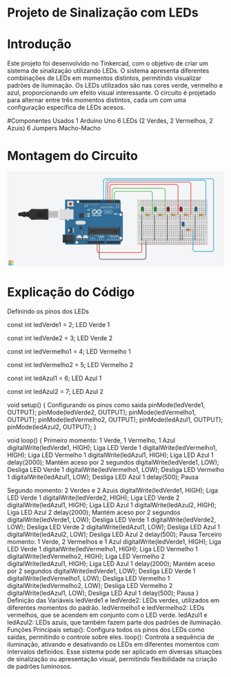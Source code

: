 
# Projeto de Sinalização com LEDs

# Introdução
Este projeto foi desenvolvido no Tinkercad, com o objetivo de criar um sistema de sinalização utilizando LEDs.
O sistema apresenta diferentes combinações de LEDs em momentos distintos, permitindo visualizar padrões de iluminação.
Os LEDs utilizados são nas cores verde, vermelho e azul, proporcionando um efeito visual interessante. O circuito
é projetado para alternar entre três momentos distintos, cada um com uma configuração específica de LEDs acesos.

#Componentes Usados
1 Arduino Uno
6 LEDs (2 Verdes, 2 Vermelhos, 2 Azuis)
6 Jumpers Macho-Macho
# Montagem do Circuito
![Imagem do Circuito](sinalizacao_leds.png)
# Explicação do Código

Definindo os pinos dos LEDs

const int ledVerde1 = 2;    LED Verde 1

const int ledVerde2 = 3;    LED Verde 2

const int ledVermelho1 = 4; LED Vermelho 1

const int ledVermelho2 = 5; LED Vermelho 2

const int ledAzul1 = 6;     LED Azul 1

const int ledAzul2 = 7;     LED Azul 2

void setup() {
    Configurando os pinos como saída
    pinMode(ledVerde1, OUTPUT);
    pinMode(ledVerde2, OUTPUT);
    pinMode(ledVermelho1, OUTPUT);
    pinMode(ledVermelho2, OUTPUT);
    pinMode(ledAzul1, OUTPUT);
    pinMode(ledAzul2, OUTPUT);
}

void loop() {
    Primeiro momento: 1 Verde, 1 Vermelho, 1 Azul
    digitalWrite(ledVerde1, HIGH);     Liga LED Verde 1
    digitalWrite(ledVermelho1, HIGH);   Liga LED Vermelho 1
    digitalWrite(ledAzul1, HIGH);       Liga LED Azul 1
    delay(2000);                        Mantém aceso por 2 segundos
    digitalWrite(ledVerde1, LOW);      Desliga LED Verde 1
    digitalWrite(ledVermelho1, LOW);    Desliga LED Vermelho 1
    digitalWrite(ledAzul1, LOW);        Desliga LED Azul 1
    delay(500);                         Pausa

   Segundo momento: 2 Verdes e 2 Azuis
   digitalWrite(ledVerde1, HIGH);     Liga LED Verde 1
   digitalWrite(ledVerde2, HIGH);     Liga LED Verde 2
    digitalWrite(ledAzul1, HIGH);       Liga LED Azul 1
   digitalWrite(ledAzul2, HIGH);       Liga LED Azul 2
    delay(2000);                        Mantém aceso por 2 segundos
   digitalWrite(ledVerde1, LOW);      Desliga LED Verde 1
    digitalWrite(ledVerde2, LOW);      Desliga LED Verde 2
   digitalWrite(ledAzul1, LOW);        Desliga LED Azul 1
    digitalWrite(ledAzul2, LOW);        Desliga LED Azul 2
    delay(500);                         Pausa
     Terceiro momento: 1 Verde, 2 Vermelhos e 1 Azul
    digitalWrite(ledVerde1, HIGH);      Liga LED Verde 1
    digitalWrite(ledVermelho1, HIGH);   Liga LED Vermelho 1
    digitalWrite(ledVermelho2, HIGH);   Liga LED Vermelho 2
    digitalWrite(ledAzul1, HIGH);       Liga LED Azul 1
    delay(2000);                        Mantém aceso por 2 segundos
    digitalWrite(ledVerde1, LOW);      Desliga LED Verde 1
    digitalWrite(ledVermelho1, LOW);    Desliga LED Vermelho 1
    digitalWrite(ledVermelho2, LOW);    Desliga LED Vermelho 2
    digitalWrite(ledAzul1, LOW);        Desliga LED Azul 1
    delay(500);                         Pausa
}
Definição das Variáveis
ledVerde1 e ledVerde2: LEDs verdes, utilizados em diferentes momentos do padrão.
ledVermelho1 e ledVermelho2: LEDs vermelhos, que se acendem em conjunto com o LED verde.
ledAzul1 e ledAzul2: LEDs azuis, que também fazem parte dos padrões de iluminação.
Funções Principais
setup(): Configura todos os pinos dos LEDs como saídas, permitindo o controle sobre eles.
loop(): Controla a sequência de iluminação, ativando e desativando os LEDs em diferentes momentos com intervalos definidos.
Esse sistema pode ser aplicado em diversas situações de sinalização ou apresentação visual, permitindo flexibilidade na criação de padrões luminosos.



